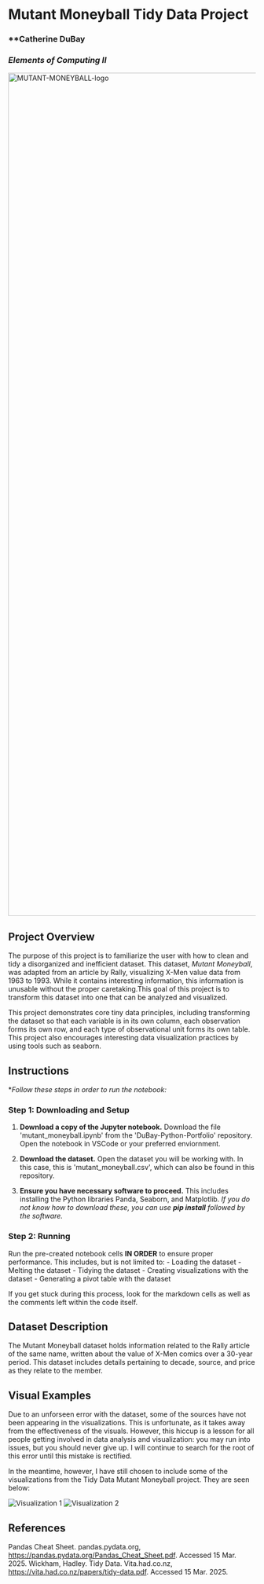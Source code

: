 # Mutant Moneyball Tidy Data Project
### **Catherine DuBay
### *Elements of Computing II*

<img width="1717" alt="MUTANT-MONEYBALL-logo" src="https://github.com/user-attachments/assets/f036aa7d-c871-4d24-af71-16bbb826932e" />

## Project Overview
The purpose of this project is to familiarize the user with how to clean and tidy a disorganized and inefficient dataset. This dataset, *Mutant Moneyball*, was adapted from an article by Rally, visualizing X-Men value data from 1963 to 1993. While it contains interesting information, this information is unusable without the proper caretaking.This goal of this project is to transform this dataset into one that can be analyzed and visualized.

This project demonstrates core tiny data principles, including transforming the dataset so that each variable is in its own column, each observation forms its own row, and each type of observational unit forms its own table. This project also encourages interesting data visualization practices by using tools such as seaborn.

## Instructions
**Follow these steps in order to run the notebook:*

### Step 1: Downloading and Setup
1. **Download a copy of the Jupyter notebook.**
Download the file 'mutant_moneyball.ipynb' from the 'DuBay-Python-Portfolio' repository. Open the notebook in VSCode or your preferred enviornment.

2. **Download the dataset.**
Open the dataset you will be working with. In this case, this is 'mutant_moneyball.csv', which can also be found in this repository.

3. **Ensure you have necessary software to proceed.**
This includes installing the Python libraries Panda, Seaborn, and Matplotlib.
*If you do not know how to download these, you can use **pip install** followed by the software.*

### Step 2: Running
Run the pre-created notebook cells **IN ORDER** to ensure proper performance. This includes, but is not limited to:
    - Loading the dataset
    - Melting the dataset
    - Tidying the dataset
    - Creating visualizations with the dataset
    - Generating a pivot table with the dataset

If you get stuck during this process, look for the markdown cells as well as the comments left within the code itself.

## Dataset Description
The Mutant Moneyball dataset holds information related to the Rally article of the same name, written about the value of X-Men comics over a 30-year period. This dataset includes details pertaining to decade, source, and price as they relate to the member.

## Visual Examples
Due to an unforseen error with the dataset, some of the sources have not been appearing in the visualizations. This is unfortunate, as it takes away from the effectiveness of the visuals. However, this hiccup is a lesson for all people getting involved in data analysis and visualization: you may run into issues, but you should never give up. I will continue to search for the root of this error until this mistake is rectified.

In the meantime, however, I have still chosen to include some of the visualizations from the Tidy Data Mutant Moneyball project. They are seen below:

![Visualization 1](https://github.com/user-attachments/assets/9524e7b6-874d-4913-8f64-a98bab41d4b8)
![Visualization 2](https://github.com/user-attachments/assets/01cc5ef4-20bc-481a-93f2-cbf4f334a6e9)

## References
Pandas Cheat Sheet. pandas.pydata.org, https://pandas.pydata.org/Pandas_Cheat_Sheet.pdf. Accessed 15 Mar. 2025.
Wickham, Hadley. Tidy Data. Vita.had.co.nz, https://vita.had.co.nz/papers/tidy-data.pdf. Accessed 15 Mar. 2025.
